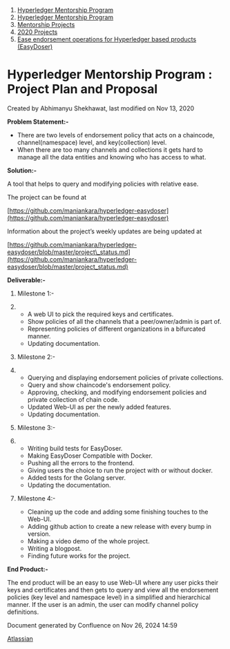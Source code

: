 1. [Hyperledger Mentorship Program](index.html)
2. [Hyperledger Mentorship Program](Hyperledger-Mentorship-Program_21954571.html)
3. [Mentorship Projects](Mentorship-Projects_21954604.html)
4. [2020 Projects](2020-Projects_21963347.html)
5. [Ease endorsement operations for Hyperledger based products (EasyDoser)](21954688.html)

# Hyperledger Mentorship Program : Project Plan and Proposal

Created by Abhimanyu Shekhawat, last modified on Nov 13, 2020

**Problem Statement:-**

- There are two levels of endorsement policy that acts on a chaincode, channel(namespace) level, and key(collection) level.
- When there are too many channels and collections it gets hard to manage all the data entities and knowing who has access to what.

**Solution:-** 

A tool that helps to query and modifying policies with relative ease.

The project can be found at 

[https://github.com/maniankara/hyperledger-easydoser](https://github.com/maniankara/hyperledger-easydoser)

Information about the project’s weekly updates are being updated at

[https://github.com/maniankara/hyperledger-easydoser/blob/master/project\_status.md](https://github.com/maniankara/hyperledger-easydoser/blob/master/project_status.md)

**Deliverable:-**

1. Milestone 1:-
2. - A web UI to pick the required keys and certificates.
   - Show policies of all the channels that a peer/owner/admin is part of.
   - Representing policies of different organizations in a bifurcated manner.
   - Updating documentation.
3. Milestone 2:-
4. - Querying and displaying endorsement policies of private collections.
   - Query and show chaincode's endorsement policy.
   - Approving, checking, and modifying endorsement policies and private collection of chain code.
   - Updated Web-UI as per the newly added features.
   - Updating documentation.
5. Milestone 3:-
6. - Writing build tests for EasyDoser.
   - Making EasyDoser Compatible with Docker.
   - Pushing all the errors to the frontend.
   - Giving users the choice to run the project with or without docker.
   - Added tests for the Golang server.
   - Updating the documentation.
7. Milestone 4:-
   
   - Cleaning up the code and adding some finishing touches to the Web-UI.
   - Adding github action to create a new release with every bump in version.
   - Making a video demo of the whole project.
   - Writing a blogpost.
   - Finding future works for the project.

**End Product:-**

The end product will be an easy to use Web-UI where any user picks their keys and certificates and then gets to query and view all the endorsement policies (key level and namespace level) in a simplified and hierarchical manner. If the user is an admin, the user can modify channel policy definitions.

Document generated by Confluence on Nov 26, 2024 14:59

[Atlassian](http://www.atlassian.com/)
